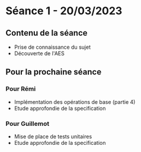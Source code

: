 # Séance 1 - 20/03/2023

## Contenu de la séance
- Prise de connaissance du sujet
- Découverte de l'AES

## Pour la prochaine séance
### Pour Rémi
- Implémentation des opérations de base (partie 4)
- Etude approfondie de la specification
### Pour Guillemot
- Mise de place de tests unitaires
- Etude approfondie de la specification